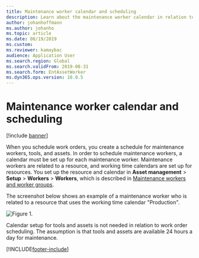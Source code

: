 ```yaml
---
title: Maintenance worker calendar and scheduling
description: Learn about the maintenance worker calendar in relation to scheduling in Asset Management, including an example of a maintenance worker relating to a resource.
author: johanhoffmann
ms.author: johanho
ms.topic: article
ms.date: 08/19/2019
ms.custom:
ms.reviewer: kamaybac 
audience: Application User
ms.search.region: Global
ms.search.validFrom: 2019-08-31
ms.search.form: EntAssetWorker 
ms.dyn365.ops.version: 10.0.5
---
```


# Maintenance worker calendar and scheduling

[!include [banner](../../includes/banner.md)]

 

When you schedule work orders, you create a schedule for maintenance workers, tools, and assets. In order to schedule maintenance workers, a calendar must be set up for each maintenance worker. Maintenance workers are related to a resource, and working time calendars are set up for resources. You set up the resource and calendar in **Asset management** > **Setup** > **Workers** > **Workers**, which is described in [Maintenance workers and worker groups](../setup-for-objects/workers-and-worker-groups.md).

The screenshot below shows an example of a maintenance worker who is related to a resource that uses the working time calendar "Production".

![Figure 1.](media/01-work-order-scheduling.png)

Calendar setup for tools and assets is not needed in relation to work order scheduling. The assumption is that tools and assets are available 24 hours a day for maintenance.



[!INCLUDE[footer-include](../../../includes/footer-banner.md)]